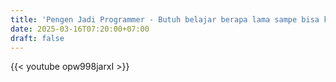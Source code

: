 ```yaml
---
title: 'Pengen Jadi Programmer - Butuh belajar berapa lama sampe bisa kerja?'
date: 2025-03-16T07:20:00+07:00
draft: false
---
```


{{< youtube opw998jarxI >}}
